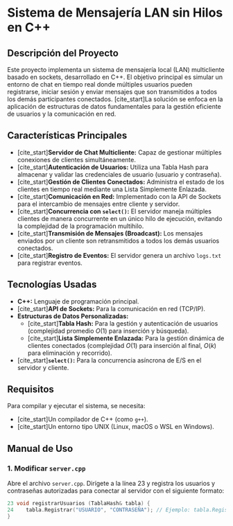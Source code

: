 # Sistema de Mensajería LAN sin Hilos en C++

## Descripción del Proyecto
Este proyecto implementa un sistema de mensajería local (LAN) multicliente basado en sockets, desarrollado en C++. El objetivo principal es simular un entorno de chat en tiempo real donde múltiples usuarios pueden registrarse, iniciar sesión y enviar mensajes que son transmitidos a todos los demás participantes conectados. [cite_start]La solución se enfoca en la aplicación de estructuras de datos fundamentales para la gestión eficiente de usuarios y la comunicación en red.

## Características Principales
* [cite_start]**Servidor de Chat Multicliente:** Capaz de gestionar múltiples conexiones de clientes simultáneamente.
* [cite_start]**Autenticación de Usuarios:** Utiliza una Tabla Hash para almacenar y validar las credenciales de usuario (usuario y contraseña).
* [cite_start]**Gestión de Clientes Conectados:** Administra el estado de los clientes en tiempo real mediante una Lista Simplemente Enlazada.
* [cite_start]**Comunicación en Red:** Implementado con la API de Sockets para el intercambio de mensajes entre cliente y servidor.
* [cite_start]**Concurrencia con `select()`:** El servidor maneja múltiples clientes de manera concurrente en un único hilo de ejecución, evitando la complejidad de la programación multihilo.
* [cite_start]**Transmisión de Mensajes (Broadcast):** Los mensajes enviados por un cliente son retransmitidos a todos los demás usuarios conectados.
* [cite_start]**Registro de Eventos:** El servidor genera un archivo `logs.txt` para registrar eventos.

## Tecnologías Usadas
* **C++:** Lenguaje de programación principal.
* [cite_start]**API de Sockets:** Para la comunicación en red (TCP/IP).
* **Estructuras de Datos Personalizadas:**
    * [cite_start]**Tabla Hash:** Para la gestión y autenticación de usuarios (complejidad promedio $O(1)$ para inserción y búsqueda).
    * [cite_start]**Lista Simplemente Enlazada:** Para la gestión dinámica de clientes conectados (complejidad $O(1)$ para inserción al final, $O(k)$ para eliminación y recorrido).
* [cite_start]**`select()`:** Para la concurrencia asíncrona de E/S en el servidor y cliente.

## Requisitos
Para compilar y ejecutar el sistema, se necesita:
* [cite_start]Un compilador de C++ (como `g++`).
* [cite_start]Un entorno tipo UNIX (Linux, macOS o WSL en Windows).

## Manual de Uso

### 1. Modificar `server.cpp`
Abre el archivo `server.cpp`. Dirígete a la línea 23 y registra los usuarios y contraseñas autorizadas para conectar al servidor con el siguiente formato:

```cpp
23 void registrarUsuarios (TablaHash& tabla) {
24    tabla.Registrar("USUARIO", "CONTRASEÑA"); // Ejemplo: tabla.Registrar("magic", "tira1d20");
}

